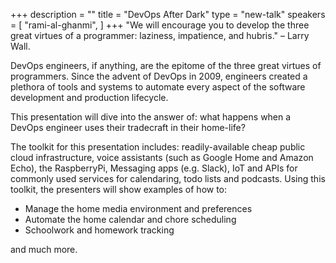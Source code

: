 +++
description = ""
title = "DevOps After Dark"
type = "new-talk"
speakers = [
        "rami-al-ghanmi",
]
+++
"We will encourage you to develop the three great virtues of a programmer: laziness, impatience, and hubris." – Larry Wall.

DevOps engineers, if anything, are the epitome of the three great virtues of programmers. Since the advent of DevOps in 2009, engineers created a plethora of tools and systems to automate every aspect of the software development and production lifecycle.

This presentation will dive into the answer of: what happens when a DevOps engineer uses their tradecraft in their home-life?

The toolkit for this presentation includes: readily-available cheap public cloud infrastructure, voice assistants (such as Google Home and Amazon Echo), the RaspberryPi, Messaging apps (e.g. Slack), IoT and APIs for commonly used services for calendaring, todo lists and podcasts. Using this toolkit, the presenters will show examples of how to:

- Manage the home media environment and preferences
- Automate the home calendar and chore scheduling
- Schoolwork and homework tracking

and much more.